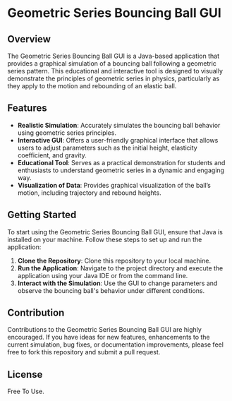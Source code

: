 # Geometric Series Bouncing Ball GUI

## Overview
The Geometric Series Bouncing Ball GUI is a Java-based application that provides a graphical simulation of a bouncing ball following a geometric series pattern. This educational and interactive tool is designed to visually demonstrate the principles of geometric series in physics, particularly as they apply to the motion and rebounding of an elastic ball.

## Features
- **Realistic Simulation**: Accurately simulates the bouncing ball behavior using geometric series principles.
- **Interactive GUI**: Offers a user-friendly graphical interface that allows users to adjust parameters such as the initial height, elasticity coefficient, and gravity.
- **Educational Tool**: Serves as a practical demonstration for students and enthusiasts to understand geometric series in a dynamic and engaging way.
- **Visualization of Data**: Provides graphical visualization of the ball’s motion, including trajectory and rebound heights.

## Getting Started
To start using the Geometric Series Bouncing Ball GUI, ensure that Java is installed on your machine. Follow these steps to set up and run the application:

1. **Clone the Repository**: Clone this repository to your local machine.
2. **Run the Application**: Navigate to the project directory and execute the application using your Java IDE or from the command line.
3. **Interact with the Simulation**: Use the GUI to change parameters and observe the bouncing ball's behavior under different conditions.

## Contribution
Contributions to the Geometric Series Bouncing Ball GUI are highly encouraged. If you have ideas for new features, enhancements to the current simulation, bug fixes, or documentation improvements, please feel free to fork this repository and submit a pull request.

## License
Free To Use.
